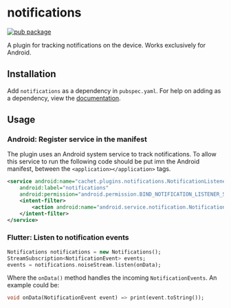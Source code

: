 # notifications

[![pub package](https://img.shields.io/pub/v/notifications.svg)](https://pub.dartlang.org/packages/notifications)

A plugin for tracking notifications on the device. Works exclusively for Android.

## Installation
Add ```notifications``` as a dependency in  `pubspec.yaml`.
For help on adding as a dependency, view the [documentation](https://flutter.io/using-packages/).

## Usage

### Android: Register service in the manifest 
The plugin uses an Android system service to track notifications. 
To allow this service to run the following code should be put imn the Android manifest, 
between the `<application></application>` tags.
```xml
<service android:name="cachet.plugins.notifications.NotificationListener"
    android:label="notifications"
    android:permission="android.permission.BIND_NOTIFICATION_LISTENER_SERVICE">
    <intent-filter>
        <action android:name="android.service.notification.NotificationListenerService" />
    </intent-filter>
</service>
```

### Flutter: Listen to notification events
```dart
Notifications notifications = new Notifications();
StreamSubscription<NotificationEvent> events;
events = notifications.noiseStream.listen(onData);
```

Where the `onData()` method handles the incoming `NotificationEvents`. An example could be:
```dart
void onData(NotificationEvent event) => print(event.toString());
```